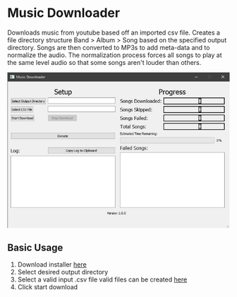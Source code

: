 # Music Downloader
Downloads music from youtube based off an imported csv file. Creates a file directory structure Band > Album > Song based on the specified output directory.
Songs are then converted to MP3s to add meta-data and to normalize the audio. The normalization process forces all songs to play at the same level audio so that some songs aren't louder than others.

![music downloader screenshot](https://github.com/jmf11493/MusicDownloader/blob/main/screenshots/Music%20Download%20Screenshot.JPG)

## Basic Usage
1. Download installer [here](https://github.com/jmf11493/MusicDownloader/blob/main/music_dl.exe)
3. Select desired output directory
4. Select a valid input .csv file valid files can be created [here](https://exportify.net/#playlists)
6. Click start download